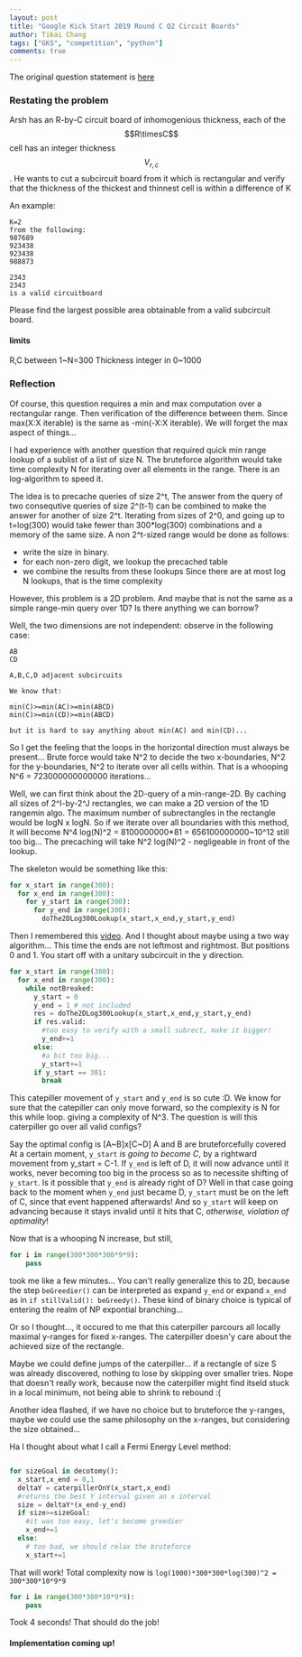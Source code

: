 ```yaml
---
layout: post
title: "Google Kick Start 2019 Round C Q2 Circuit Boards"
author: Tikai Chang
tags: ["GKS", "competition", "python"]
comments: true
---
```


The original question statement is [here](https://codingcompetitions.withgoogle.com/kickstart/round/0000000000050ff2/0000000000150aae)

### Restating the problem

Arsh has an R-by-C circuit board of inhomogenious thickness, each of the $$R\timesC$$ cell has an integer thickness $$V_{r,c}$$. He wants to cut a subcircuit board from it which is rectangular and verify that the thickness of the thickest and thinnest cell is within a difference of K

An example:
```
K=2
from the following:
987689
923438
923438
988873

2343
2343
is a valid circuitboard
```
Please find the largest possible area obtainable from a valid subcircuit board.

#### limits

R,C between 1~N=300
Thickness integer in 0~1000

### Reflection

Of course, this question requires a min and max computation over a rectangular range. Then verification of the difference between them. Since max(X:X iterable) is the same as -min(-X:X iterable). We will forget the max aspect of things...

I had experience with another question that required quick min range lookup of a sublist of a list of size N. The bruteforce algorithm would take time complexity N for iterating over all elements in the range. There is an log-algorithm to speed it.

The idea is to precache queries of size 2^t, The answer from the query of two consequtive queries of size 2^(t-1) can be combined to make the answer for another of size 2^t. Iterating from sizes of 2^0, and going up to t=log(300) would take fewer than 300*log(300) combinations and a memory of the same size. A non 2^t-sized range would be done as follows:
- write the size in binary.
- for each non-zero digit, we lookup the precached table
- we combine the results from these lookups
Since there are at most log N lookups, that is the time complexity

However, this problem is a 2D problem. And maybe that is not the same as a simple range-min query over 1D? Is there anything we can borrow?

Well, the two dimensions are not independent: observe in the following case:
```
AB
CD

A,B,C,D adjacent subcircuits

We know that:

min(C)>=min(AC)>=min(ABCD)
min(C)>=min(CD)>=min(ABCD)

but it is hard to say anything about min(AC) and min(CD)...
```

So I get the feeling that the loops in the horizontal direction must always be present... Brute force would take N^2 to decide the two x-boundaries, N^2 for the y-boundaries, N^2 to iterate over all cells within. That is a whooping N^6 = 723000000000000 iterations...

Well, we can first think about the 2D-query of a min-range-2D. By caching all sizes of 2^I-by-2^J rectangles, we can make a 2D version of the 1D rangemin algo.
The maximum number of subrectangles in the rectangle would be logN x logN. So if we iterate over all boundaries with this method, it will become N^4 log(N)^2 = 8100000000*81 = 656100000000~10^12 still too big... The precaching will take N^2 log(N)^2 - negligeable in front of the lookup.

The skeleton would be something like this:

```python
for x_start in range(300):
  for x_end in range(300):
    for y_start in range(300):
      for y_end in range(300):
        doThe2DLog300Lookup(x_start,x_end,y_start,y_end)
```


Then I remembered this [video](https://www.youtube.com/watch?v=XKu_SEDAykw). And I thought about maybe using a two way algorithm... This time the ends are not leftmost and rightmost. But positions 0 and 1. You start off with a unitary subcircuit in the y direction.


```python
for x_start in range(300):
  for x_end in range(300):
    while notBreaked:
      y_start = 0
      y_end = 1 # not included
      res = doThe2DLog300Lookup(x_start,x_end,y_start,y_end)
      if res.valid:
        #too easy to verify with a small subrect, make it bigger!
        y_end+=1
      else:
        #a bit too big...
        y_start+=1
      if y_start == 301:
        break
```
This catepiller movement of `y_start` and `y_end` is so cute :D.
We know for sure that the catepiller can only move forward, so the complexity is N for this while loop. giving a complexity of N^3. The question is will this caterpiller go over all valid configs?

Say the optimal config is [A~B]x[C~D]
A and B are bruteforcefully covered
At a certain moment, `y_start` *is going to become C*, by a rightward movement from y_start = C-1. If `y_end` is left of D, it will now advance until it works, never becoming too big in the process so as to necessite shifting of `y_start`. Is it possible that `y_end` is already right of D? Well in that case going back to the moment when `y_end` just became D, `y_start` must be on the left of C, since that event happened afterwards! And so `y_start` will keep on advancing because it stays invalid until it hits that C, *otherwise, violation of optimality*!

Now that is a whooping N increase, but still,
```python
for i in range(300*300*300*9*9):
    pass
```
took me like a few minutes...
You can't really generalize this to 2D, because the step `beGreedier()` can be interpreted as expand `y_end` or expand `x_end` as in `if stillValid(): beGreedy()`. These kind of binary choice is typical of entering the realm of NP expontial branching...

Or so I thought..., it occured to me that this caterpiller parcours all locally maximal y-ranges for fixed x-ranges. The caterpiller doesn'y care about the achieved size of the rectangle.

Maybe we could define jumps of the caterpiller... if a rectangle of size S was already discovered, nothing to lose by skipping over smaller tries. Nope that doesn't really work, because now the caterpiller might find itseld stuck in a local minimum, not being able to shrink to rebound :(

Another idea flashed, if we have no choice but to bruteforce the y-ranges, maybe we could use the same philosophy on the x-ranges, but considering the size obtained...

Ha I thought about what I call a Fermi Energy Level method:

```python

for sizeGoal in decotomy():
  x_start,x_end = 0,1
  deltaY = caterpillerOnY(x_start,x_end)
  #returns the best Y interval given an x interval
  size = deltaY*(x_end-y_end)
  if size>=sizeGoal:
    #it was too easy, let's become greedier
    x_end+=1
  else:
    # too bad, we should relax the bruteforce
    x_start+=1
```

That will work! Total complexity now is `log(1000)*300*300*log(300)^2 = 300*300*10*9*9`

```python
for i in range(300*300*10*9*9):
    pass
```

Took 4 seconds! That should do the job!

#### Implementation coming up!
